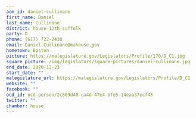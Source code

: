 ```yaml
---
aom_id: daniel-cullinane
first_name: Daniel
last_name: Cullinane
district: house-12th-suffolk
party: D
phone: (617) 722-2430
email: Daniel.Cullinane@mahouse.gov
hometown: Boston
picture: https://malegislature.gov/Legislators/Profile/170/D_C1.jpg
square_picture: /img/legislators/square-pictures/daniel-cullinane.jpg
end_date: 2020-12-23
start_date: ""
malegislature_url: https://malegislature.gov/Legislators/Profile/D_C1
website: ""
facebook: ""
ocd_id: ocd-person/2c809d40-ca4d-47e4-bfe5-14eaa37ecf43
twitter: ""
chamber: house
---
```

